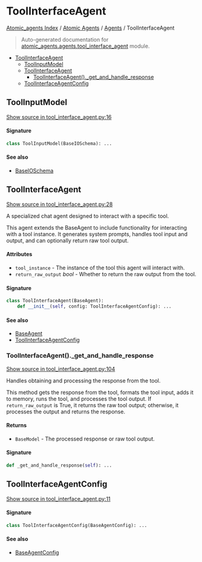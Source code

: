 # ToolInterfaceAgent

[Atomic_agents Index](../../README.md#atomic_agents-index) / [Atomic Agents](../index.md#atomic-agents) / [Agents](./index.md#agents) / ToolInterfaceAgent

> Auto-generated documentation for [atomic_agents.agents.tool_interface_agent](../../../../atomic_agents/agents/tool_interface_agent.py) module.

- [ToolInterfaceAgent](#toolinterfaceagent)
  - [ToolInputModel](#toolinputmodel)
  - [ToolInterfaceAgent](#toolinterfaceagent-1)
    - [ToolInterfaceAgent()._get_and_handle_response](#toolinterfaceagent()_get_and_handle_response)
  - [ToolInterfaceAgentConfig](#toolinterfaceagentconfig)

## ToolInputModel

[Show source in tool_interface_agent.py:16](../../../../atomic_agents/agents/tool_interface_agent.py#L16)

#### Signature

```python
class ToolInputModel(BaseIOSchema): ...
```

#### See also

- [BaseIOSchema](./base_agent.md#baseagentio)



## ToolInterfaceAgent

[Show source in tool_interface_agent.py:28](../../../../atomic_agents/agents/tool_interface_agent.py#L28)

A specialized chat agent designed to interact with a specific tool.

This agent extends the BaseAgent to include functionality for interacting with a tool instance.
It generates system prompts, handles tool input and output, and can optionally return raw tool output.

#### Attributes

- `tool_instance` - The instance of the tool this agent will interact with.
- `return_raw_output` *bool* - Whether to return the raw output from the tool.

#### Signature

```python
class ToolInterfaceAgent(BaseAgent):
    def __init__(self, config: ToolInterfaceAgentConfig): ...
```

#### See also

- [BaseAgent](./base_agent.md#baseagent)
- [ToolInterfaceAgentConfig](#toolinterfaceagentconfig)

### ToolInterfaceAgent()._get_and_handle_response

[Show source in tool_interface_agent.py:104](../../../../atomic_agents/agents/tool_interface_agent.py#L104)

Handles obtaining and processing the response from the tool.

This method gets the response from the tool, formats the tool input, adds it to memory,
runs the tool, and processes the tool output. If `return_raw_output` is True, it returns
the raw tool output; otherwise, it processes the output and returns the response.

#### Returns

- `BaseModel` - The processed response or raw tool output.

#### Signature

```python
def _get_and_handle_response(self): ...
```



## ToolInterfaceAgentConfig

[Show source in tool_interface_agent.py:11](../../../../atomic_agents/agents/tool_interface_agent.py#L11)

#### Signature

```python
class ToolInterfaceAgentConfig(BaseAgentConfig): ...
```

#### See also

- [BaseAgentConfig](./base_agent.md#baseagentconfig)